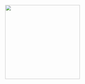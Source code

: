 <img height="240em" align="center"
       src="https://github-readme-stats.vercel.app/api/top-langs/?username=Guh698&langs_count=7&theme=midnight-purple%22/%3E" />
